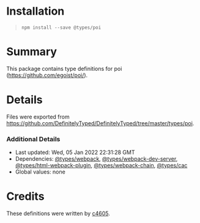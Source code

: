 # Installation
> `npm install --save @types/poi`

# Summary
This package contains type definitions for poi (https://github.com/egoist/poi/).

# Details
Files were exported from https://github.com/DefinitelyTyped/DefinitelyTyped/tree/master/types/poi.

### Additional Details
 * Last updated: Wed, 05 Jan 2022 22:31:28 GMT
 * Dependencies: [@types/webpack](https://npmjs.com/package/@types/webpack), [@types/webpack-dev-server](https://npmjs.com/package/@types/webpack-dev-server), [@types/html-webpack-plugin](https://npmjs.com/package/@types/html-webpack-plugin), [@types/webpack-chain](https://npmjs.com/package/@types/webpack-chain), [@types/cac](https://npmjs.com/package/@types/cac)
 * Global values: none

# Credits
These definitions were written by [c4605](https://github.com/bolasblack).
